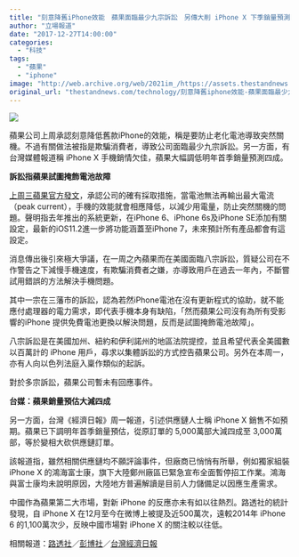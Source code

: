 ```yaml
---
title: "刻意降舊iPhone效能　蘋果面臨最少九宗訴訟　另傳大削 iPhone X 下季銷量預測"
author: "立場報道"
date: "2017-12-27T14:00:00"
categories:
  - "科技"
tags:
  - "蘋果"
  - "iphone"
image: "http://web.archive.org/web/2021im_/https://assets.thestandnews.com/media/photos/iphonex_IKZ2m.png"
original_url: "thestandnews.com/technology/刻意降舊iphone效能-蘋果面臨最少九宗訴訟-另傳大削-iphone-x-下季鎖量預測"
---
```

![](http://web.archive.org/web/2021im_/https://assets.thestandnews.com/media/photos/iphonex_IKZ2m.png)

蘋果公司上周承認刻意降低舊款iPhone的效能，稱是要防止老化電池導致突然關機。不過有關做法被指是欺騙消費者，導致公司面臨最少九宗訴訟。另一方面，有台灣媒體報道稱 iPhone X 手機銷情欠佳，蘋果大幅調低明年首季銷量預測四成。

**訴訟指蘋果試圖掩飾電池故障**

[上周三蘋果官方發文](../../technology/iphone%E6%84%88%E7%94%A8%E6%84%88%E6%85%A2%E8%98%8B%E6%9E%9C%E8%AA%8D%E5%88%BB%E6%84%8F%E9%99%8D%E8%88%8A%E6%A9%9F%E6%95%88%E8%83%BD-%E7%82%BA%E9%98%B2%E8%80%81%E5%8C%96%E9%9B%BB%E6%B1%A0%E8%87%B4%E7%AA%81%E7%84%B6%E7%86%84%E6%A9%9F/)，承認公司的確有採取措施，當電池無法再輸出最大電流（peak current），手機的效能就會相應降低，以減少用電量，防止突然關機的問題。聲明指去年推出的系統更新，在iPhone 6、iPhone 6s及iPhone SE添加有關設定，最新的iOS11.2進一步將功能涵蓋至iPhone 7，未來預計所有產品都會有這設定。

消息傳出後引來極大爭議，在一周之內蘋果而在美國面臨八宗訴訟，質疑公司在不作警告之下減慢手機速度，有欺騙消費者之嫌，亦導致用戶在過去一年內，不斷嘗試用錯誤的方法解決手機問題。

其中一宗在三藩市的訴訟，認為若然iPhone電池在沒有更新程式的協助，就不能應付處理器的電力需求，即代表手機本身有缺陷，「然而蘋果公司沒有為所有受影響的iPhone 提供免費電池更換以解決問題，反而是試圖掩飾電池故障」。

八宗訴訟是在美國加州、紐約和伊利諾州的地區法院提控，並且希望代表全美國數以百萬計的 iPhone 用戶，尋求以集體訴訟的方式控告蘋果公司。另外在本周一，亦有人向以色列法庭入稟作類似的起訴。

對於多宗訴訟，蘋果公司暫未有回應事件。

**台媒：蘋果銷量預估大減四成**

另一方面，台灣《經濟日報》周一報道，引述供應鏈人士稱 iPhone X 銷售不如預期。蘋果已下調明年首季銷量預估，從原訂單的 5,000萬部大減四成至 3,000萬部，等於變相大砍供應鏈訂單。

該報道指，雖然相關供應鏈均不願評論事件，但廠商已悄悄有所舉，例如獨家組裝 iPhone X 的鴻海富士康，旗下大陸鄭州廠區已緊急宣布全面暫停招工作業。鴻海與富士康均未說明原因，大陸地方普遍解讀是目前人力儲備足以因應生產需求。

中國作為蘋果第二大市場，對新 iPhone 的反應亦未有如以往熱烈。路透社的統計發現，自 iPhone X 在12月至今在微博上被提及近500萬次，遠較2014年 iPhone 6 的1,100萬次少，反映中國市場對 iPhone X 的關注較以往低。

相關報道：[路透社](http://web.archive.org/web/20211229133500/https://www.reuters.com/article/us-apple-iphone/apple-suppliers-drop-on-report-of-weak-iphone-x-demand-idUSKBN1EK0MH?feedType=RSS&feedName=newsOne)／[彭博社](http://web.archive.org/web/20211229133500/https://www.bloomberg.com/news/articles/2017-12-25/analysts-cut-iphone-x-shipment-forecasts-citing-lukewarm-demand)／[台灣經濟日報](http://web.archive.org/web/20211229133500/https://money.udn.com/money/story/5612/2893390)